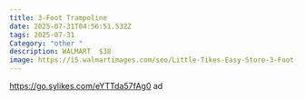 ```yaml
---
title: 3-Foot Trampoline
date: 2025-07-31T04:56:51.532Z
tags: 2025-07-31
Category: "other "
description: WALMART  $38
image: https://i5.walmartimages.com/seo/Little-Tikes-Easy-Store-3-Foot-Trampoline-with-Hand-Rail-Blue_8191fae0-4191-409c-9afa-27697585ba76_1.e9722a08204453accad2bd544abf258e.jpeg?odnHeight=2000&odnWidth=2000&odnBg=FFFFFF
---
```

https://go.sylikes.com/eYTTda57fAg0 ad